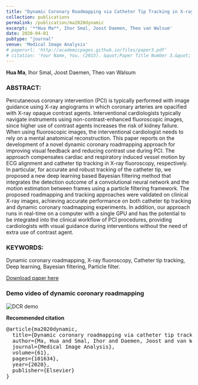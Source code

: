 ```yaml
---
title: "Dynamic Coronary Roadmapping via Catheter Tip Tracking in X-ray Fluoroscopy with Deep Learning based Bayesian Filtering"
collection: publications
permalink: /publication/ma2020dynamic
excerpt: '**Hua Ma**, Ihor Smal, Joost Daemen, Theo van Walsum'
date: 2020-04-01
pubtype: "journal"
venue: 'Medical Image Analysis'
# paperurl: 'http://academicpages.github.io/files/paper3.pdf'
# citation: 'Your Name, You. (2015). &quot;Paper Title Number 3.&quot; <i>Journal 1</i>. 1(3).'
---
```

**Hua Ma**, Ihor Smal, Joost Daemen, Theo van Walsum

### ABSTRACT:

Percutaneous coronary intervention (PCI) is typically performed with image guidance using X-ray angiograms in which coronary arteries are opacified with X-ray opaque contrast agents. Interventional cardiologists typically navigate instruments using non-contrast-enhanced fluoroscopic images, since higher use of contrast agents increases the risk of kidney failure. When using fluoroscopic images, the interventional cardiologist needs to rely on a mental anatomical reconstruction. This paper reports on the development of a novel dynamic coronary roadmapping approach for improving visual feedback and reducing contrast use during PCI. The approach compensates cardiac and respiratory induced vessel motion by ECG alignment and catheter tip tracking in X-ray fluoroscopy, respectively. In particular, for accurate and robust tracking of the catheter tip, we proposed a new deep learning based Bayesian filtering method that integrates the detection outcome of a convolutional neural network and the motion estimation between frames using a particle filtering framework. The proposed roadmapping and tracking approaches were validated on clinical X-ray images, achieving accurate performance on both catheter tip tracking and dynamic coronary roadmapping experiments. In addition, our approach runs in real-time on a computer with a single GPU and has the potential to be integrated into the clinical workflow of PCI procedures, providing cardiologists with visual guidance during interventions without the need of extra use of contrast agent.

### KEYWORDS:

Dynamic coronary roadmapping, X-ray fluoroscopy, Catheter tip tracking, Deep learning, Bayesian filtering, Particle filter.

[Download paper here](https://arxiv.org/pdf/2001.03801.pdf)

### Demo video of dynamic coronary roadmapping

![DCR demo](/images/dcr/dcr.gif)


**Recommended citation**

<pre>
@article{ma2020dynamic,
  title={Dynamic coronary roadmapping via catheter tip tracking in X-ray fluoroscopy with deep learning based Bayesian filtering},
  author={Ma, Hua and Smal, Ihor and Daemen, Joost and van Walsum, Theo},
  journal={Medical Image Analysis},
  volume={61},
  pages={101634},
  year={2020},
  publisher={Elsevier}
}
</pre>